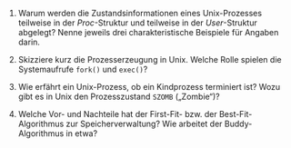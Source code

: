 1. Warum werden die Zustandsinformationen eines Unix-Prozesses
  teilweise in der *Proc*-Struktur und teilweise in der
  *User*-Struktur abgelegt? Nenne jeweils drei charakteristische
  Beispiele für Angaben darin.


2. Skizziere kurz die Prozesserzeugung in Unix. Welche Rolle spielen
   die Systemaufrufe `fork()` und `exec()`?

3. Wie erfährt ein Unix-Prozess, ob ein Kindprozess terminiert ist?
   Wozu gibt es in Unix den Prozesszustand `SZOMB` („Zombie“)?

4. Welche Vor- und Nachteile hat der First-Fit- bzw. der
   Best-Fit-Algorithmus zur Speicherverwaltung? Wie arbeitet der
   Buddy-Algorithmus in etwa?

<!--  LocalWords:  
 -->

<!-- Local Variables: -->
<!-- coding: utf-8 -->
<!-- ispell-local-dictionary: "german-new8" -->
<!-- End: -->
